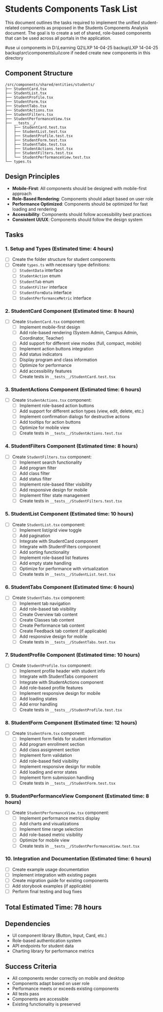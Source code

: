# Students Components Task List

This document outlines the tasks required to implement the unified student-related components as proposed in the Students Components Analysis document. The goal is to create a set of shared, role-based components that can be used across all portals in the application.

#use ui components in D:\Learning Q2\LXP 14-04-25 backup\LXP 14-04-25 backup\src\components\ui\core if neded create new components in this directory

## Component Structure

```
/src/components/shared/entities/students/
├── StudentCard.tsx
├── StudentList.tsx
├── StudentProfile.tsx
├── StudentForm.tsx
├── StudentTabs.tsx
├── StudentActions.tsx
├── StudentFilters.tsx
├── StudentPerformanceView.tsx
├── __tests__/
│   ├── StudentCard.test.tsx
│   ├── StudentList.test.tsx
│   ├── StudentProfile.test.tsx
│   ├── StudentForm.test.tsx
│   ├── StudentTabs.test.tsx
│   ├── StudentActions.test.tsx
│   ├── StudentFilters.test.tsx
│   └── StudentPerformanceView.test.tsx
└── types.ts
```

## Design Principles

- **Mobile-First**: All components should be designed with mobile-first approach
- **Role-Based Rendering**: Components should adapt based on user role
- **Performance Optimized**: Components should be optimized for fast loading and rendering
- **Accessibility**: Components should follow accessibility best practices
- **Consistent UI/UX**: Components should follow the design system

## Tasks

### 1. Setup and Types (Estimated time: 4 hours)

- [ ] Create the folder structure for student components
- [ ] Create `types.ts` with necessary type definitions:
  - [ ] `StudentData` interface
  - [ ] `StudentAction` enum
  - [ ] `StudentTab` enum
  - [ ] `StudentFilter` interface
  - [ ] `StudentFormData` interface
  - [ ] `StudentPerformanceMetric` interface

### 2. StudentCard Component (Estimated time: 8 hours)

- [ ] Create `StudentCard.tsx` component:
  - [ ] Implement mobile-first design
  - [ ] Add role-based rendering (System Admin, Campus Admin, Coordinator, Teacher)
  - [ ] Add support for different view modes (full, compact, mobile)
  - [ ] Implement action buttons integration
  - [ ] Add status indicators
  - [ ] Display program and class information
  - [ ] Optimize for performance
  - [ ] Add accessibility features
  - [ ] Create tests in `__tests__/StudentCard.test.tsx`

### 3. StudentActions Component (Estimated time: 6 hours)

- [ ] Create `StudentActions.tsx` component:
  - [ ] Implement role-based action buttons
  - [ ] Add support for different action types (view, edit, delete, etc.)
  - [ ] Implement confirmation dialogs for destructive actions
  - [ ] Add tooltips for action buttons
  - [ ] Optimize for mobile view
  - [ ] Create tests in `__tests__/StudentActions.test.tsx`

### 4. StudentFilters Component (Estimated time: 8 hours)

- [ ] Create `StudentFilters.tsx` component:
  - [ ] Implement search functionality
  - [ ] Add program filter
  - [ ] Add class filter
  - [ ] Add status filter
  - [ ] Implement role-based filter visibility
  - [ ] Add responsive design for mobile
  - [ ] Implement filter state management
  - [ ] Create tests in `__tests__/StudentFilters.test.tsx`

### 5. StudentList Component (Estimated time: 10 hours)

- [ ] Create `StudentList.tsx` component:
  - [ ] Implement list/grid view toggle
  - [ ] Add pagination
  - [ ] Integrate with StudentCard component
  - [ ] Integrate with StudentFilters component
  - [ ] Add sorting functionality
  - [ ] Implement role-based list features
  - [ ] Add empty state handling
  - [ ] Optimize for performance with virtualization
  - [ ] Create tests in `__tests__/StudentList.test.tsx`

### 6. StudentTabs Component (Estimated time: 6 hours)

- [ ] Create `StudentTabs.tsx` component:
  - [ ] Implement tab navigation
  - [ ] Add role-based tab visibility
  - [ ] Create Overview tab content
  - [ ] Create Classes tab content
  - [ ] Create Performance tab content
  - [ ] Create Feedback tab content (if applicable)
  - [ ] Add responsive design for mobile
  - [ ] Create tests in `__tests__/StudentTabs.test.tsx`

### 7. StudentProfile Component (Estimated time: 10 hours)

- [ ] Create `StudentProfile.tsx` component:
  - [ ] Implement profile header with student info
  - [ ] Integrate with StudentTabs component
  - [ ] Integrate with StudentActions component
  - [ ] Add role-based profile features
  - [ ] Implement responsive design for mobile
  - [ ] Add loading states
  - [ ] Add error handling
  - [ ] Create tests in `__tests__/StudentProfile.test.tsx`

### 8. StudentForm Component (Estimated time: 12 hours)

- [ ] Create `StudentForm.tsx` component:
  - [ ] Implement form fields for student information
  - [ ] Add program enrollment section
  - [ ] Add class assignment section
  - [ ] Implement form validation
  - [ ] Add role-based field visibility
  - [ ] Implement responsive design for mobile
  - [ ] Add loading and error states
  - [ ] Implement form submission handling
  - [ ] Create tests in `__tests__/StudentForm.test.tsx`

### 9. StudentPerformanceView Component (Estimated time: 8 hours)

- [ ] Create `StudentPerformanceView.tsx` component:
  - [ ] Implement performance metrics display
  - [ ] Add charts and visualizations
  - [ ] Implement time range selection
  - [ ] Add role-based metric visibility
  - [ ] Optimize for mobile view
  - [ ] Create tests in `__tests__/StudentPerformanceView.test.tsx`

### 10. Integration and Documentation (Estimated time: 6 hours)

- [ ] Create example usage documentation
- [ ] Implement integration with existing pages
- [ ] Create migration guide for existing components
- [ ] Add storybook examples (if applicable)
- [ ] Perform final testing and bug fixes

## Total Estimated Time: 78 hours

## Dependencies

- UI component library (Button, Input, Card, etc.)
- Role-based authentication system
- API endpoints for student data
- Charting library for performance metrics

## Success Criteria

- All components render correctly on mobile and desktop
- Components adapt based on user role
- Performance meets or exceeds existing components
- All tests pass
- Components are accessible
- Existing functionality is preserved

